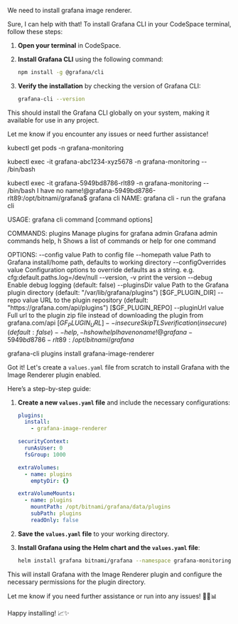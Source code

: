 We need to install grafana image renderer.

Sure, I can help with that! To install Grafana CLI in your CodeSpace terminal, follow these steps:

1. **Open your terminal** in CodeSpace.
2. **Install Grafana CLI** using the following command:

   ```bash
   npm install -g @grafana/cli
   ```

3. **Verify the installation** by checking the version of Grafana CLI:

   ```bash
   grafana-cli --version
   ```

This should install the Grafana CLI globally on your system, making it available for use in any project.

Let me know if you encounter any issues or need further assistance!


kubectl get pods -n grafana-monitoring

kubectl exec -it grafana-abc1234-xyz5678 -n grafana-monitoring -- /bin/bash


 kubectl exec -it grafana-5949bd8786-rlt89 -n grafana-monitoring -- /bin/bash
I have no name!@grafana-5949bd8786-rlt89:/opt/bitnami/grafana$ grafana cli
NAME:
   grafana cli - run the grafana cli

USAGE:
   grafana cli command [command options] 

COMMANDS:
   plugins  Manage plugins for grafana
   admin    Grafana admin commands
   help, h  Shows a list of commands or help for one command

OPTIONS:
   --config value           Path to config file
   --homepath value         Path to Grafana install/home path, defaults to working directory
   --configOverrides value  Configuration options to override defaults as a string. e.g. cfg:default.paths.log=/dev/null
   --version, -v            print the version
   --debug                  Enable debug logging (default: false)
   --pluginsDir value       Path to the Grafana plugin directory (default: "/var/lib/grafana/plugins") [$GF_PLUGIN_DIR]
   --repo value             URL to the plugin repository (default: "https://grafana.com/api/plugins") [$GF_PLUGIN_REPO]
   --pluginUrl value        Full url to the plugin zip file instead of downloading the plugin from grafana.com/api [$GF_PLUGIN_URL]
   --insecure               Skip TLS verification (insecure) (default: false)
   --help, -h               show help
I have no name!@grafana-5949bd8786-rlt89:/opt/bitnami/grafana$ 

grafana-cli plugins install grafana-image-renderer


Got it! Let's create a `values.yaml` file from scratch to install Grafana with the Image Renderer plugin enabled.

Here’s a step-by-step guide:

1. **Create a new `values.yaml` file** and include the necessary configurations:

   ```yaml
   plugins:
     install:
       - grafana-image-renderer

   securityContext:
     runAsUser: 0
     fsGroup: 1000

   extraVolumes:
     - name: plugins
       emptyDir: {}

   extraVolumeMounts:
     - name: plugins
       mountPath: /opt/bitnami/grafana/data/plugins
       subPath: plugins
       readOnly: false
   ```

2. **Save the `values.yaml` file** to your working directory.

3. **Install Grafana using the Helm chart and the `values.yaml` file**:

   ```bash
   helm install grafana bitnami/grafana --namespace grafana-monitoring -f values.yaml
   ```

This will install Grafana with the Image Renderer plugin and configure the necessary permissions for the plugin directory.

Let me know if you need further assistance or run into any issues! 🚀😊📊

Happy installing! 📈✨